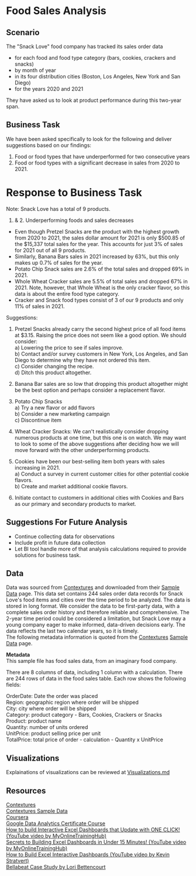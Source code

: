 # Food Sales Analysis

## Scenario
The "Snack Love" food company has tracked its sales order data 
* for each food and food type category (bars, cookies, crackers and snacks) 
* by month of year 
* in its four distribution cities (Boston, Los Angeles, New York and San Diego) 
* for the years 2020 and 2021  

They have asked us to look at product performance during this two-year span.

## Business Task
We have been asked specifically to look for the following and deliver suggestions based on our findings: 
1) Food or food types that have underperformed for two consecutive years
2) Food or food types with a significant decrease in sales from 2020 to 2021.

# Response to Business Task
Note: Snack Love has a total of 9 products.  
1. & 2. Underperforming foods and sales decreases
* Even though Pretzel Snacks are the product with the highest growth from 2020 to 2021, the sales dollar amount for 2021 is only $500.85 of the $15,337 total sales for the year. This accounts for just 3% of sales for 2021 out of all 9 products.     
* Similarly, Banana Bars sales in 2021 increased by 63%, but this only makes up 0.7% of sales for the year.   
* Potato Chip Snack sales are 2.6% of the total sales and dropped 69% in 2021. 
* Whole Wheat Cracker sales are 5.5% of total sales and dropped 67% in 2021. Note, however, that Whole Wheat is the only cracker flavor, so this data is about the entire food type category.
* Cracker and Snack food types consist of 3 of our 9 products and only 11% of sales in 2021.

Suggestions:
1) Pretzel Snacks already carry the second highest price of all food items at $3.15. Raising the price does not seem like a good option. We should consider:  
a) Lowering the price to see if sales improve.  
b) Contact and/or survey customers in New York, Los Angeles, and San Diego to determine why they have not ordered this item.  
c) Consider changing the recipe.  
d) Ditch this product altogether.  

2) Banana Bar sales are so low that dropping this product altogether might be the best option and perhaps consider a replacement flavor.

3) Potato Chip Snacks  
a) Try a new flavor or add flavors  
b) Consider a new marketing campaign  
c) Discontinue item

4) Wheat Cracker Snacks: We can't realistically consider dropping numerous products at one time, but this one is on watch. We may want to look to some of the above suggestions after deciding how we will move forward with the other underperforming products.

5) Cookies have been our best-selling item both years with sales increasing in 2021.  
a) Conduct a survey in current customer cities for other potential cookie flavors.  
b) Create and market additional cookie flavors.  

6) Initiate contact to customers in additional cities with Cookies and Bars as our primary and secondary products to market.

## Suggestions For Future Analysis  
* Continue collecting data for observations  
* Include profit in future data collection
* Let BI tool handle more of that analysis calculations required to provide solutions for business task.  

## Data
Data was sourced from [Contextures](https://www.contextures.com/index.html) and downloaded from their [Sample Data](https://www.contextures.com/xlsampledata01.html) page. 
This data set contains 244 sales order data records for Snack Love's food items and cities over the time period to be analyzed. The data is stored in long format. We consider the data to be first-party data, with a complete sales order history and therefore reliable and comprehensive. The 2-year time period could be considered a limitation, but Snack Love may a young company eager to make informed, data-driven decisions early. The data reflects the last two calendar years, so it is timely.  
The following metadata information is quoted from the [Contextures](https://www.contextures.com/index.html) [Sample Data](https://www.contextures.com/xlsampledata01.html) page.

**Metadata**  
This sample file has food sales data, from an imaginary food company.

There are 8 columns of data, including 1 column with a calculation.
There are 244 rows of data in the food sales table.
Each row shows the following fields:

OrderDate: Date the order was placed  
Region: geographic region where order will be shipped  
City: city where order will be shipped  
Category: product category - Bars, Cookies, Crackers or Snacks  
Product: product name  
Quantity: number of units ordered  
UnitPrice: product selling price per unit  
TotalPrice: total price of order - calculation - Quantity x UnitPrice 

## Visualizations
Explainations of visualizations can be reviewed at [Visualizations.md](/Visualizations.md)

## Resources
[Contextures](https://www.contextures.com/index.html)  
[Contextures Sample Data](https://www.contextures.com/xlsampledata01.html)  
[Coursera](https://www.coursera.org/)  
[Google Data Analytics Certificate Course](https://www.coursera.org/professional-certificates/google-data-analytics?utm_source=gg&utm_medium=sem&utm_campaign=15-GoogleDataAnalytics-US&utm_content=B2C&campaignid=12504215975&adgroupid=122709142687&device=c&keyword=coursera%20data%20analytics%20course&matchtype=b&network=g&devicemodel=&adpostion=&creativeid=504570191916&hide_mobile_promo&gclid=Cj0KCQjw94WZBhDtARIsAKxWG--aGc_mpu7WTeU8sHtAVT4D9k79qOSJOCdgcl3hVUqPH2zR1B2j8acaAovsEALw_wcB)   
[How to build Interactive Excel Dashboards that Update with ONE CLICK! (YouTube video by MyOnlineTrainingHub)](https://www.youtube.com/watch?v=K74_FNnlIF8&list=PLdeA_5rmA1Ecl1MnWUsyuV3IjiPSOqbU7&index=3)  
[Secrets to Building Excel Dashboards in Under 15 Minutes! (YouTube video by MyOnlineTrainingHub)](https://www.youtube.com/watch?v=9p6tWCHbtPQ&list=PLdeA_5rmA1Ecl1MnWUsyuV3IjiPSOqbU7&index=1&t=571s)  
[How to Build Excel Interactive Dashboards (YouTube video by Kevin Stratvert)](https://www.youtube.com/watch?v=MTlQvyNQ3PM&list=PLdeA_5rmA1Ecl1MnWUsyuV3IjiPSOqbU7&index=2&t=480s)  
[Bellabeat Case Study by Lori Bettencourt](https://github.com/LoriBettencourt/DataAnalysis-BellabeatCaseStudy)
